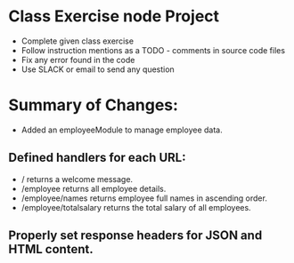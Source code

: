 # Class Exercise node Project

- Complete given class exercise
- Follow instruction mentions as a TODO - comments in source code files
- Fix any error found in the code
- Use SLACK or email to send any question

# Summary of Changes:
- Added an employeeModule to manage employee data.
## Defined handlers for each URL:
- / returns a welcome message.
- /employee returns all employee details.
- /employee/names returns employee full names in ascending order.
- /employee/totalsalary returns the total salary of all employees.
## Properly set response headers for JSON and HTML content.
